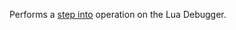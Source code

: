 Performs a [step into](https://developer.roblox.com/articles/Lua-debugger) operation on the Lua Debugger.